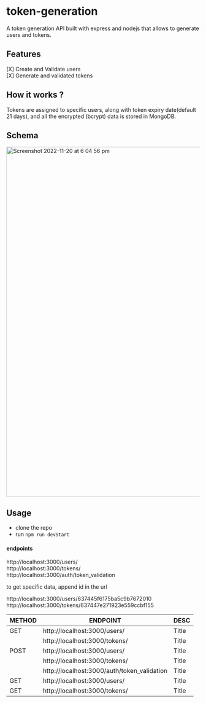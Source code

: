 # token-generation

A token generation API built with express and nodejs that allows to generate users and
tokens.

## Features

[X] Create and Validate users  
[X] Generate and validated tokens

## How it works ?

Tokens are assigned to specific users, along with token expiry date(default 21 days), and all the encrypted (bcrypt) data is stored in MongoDB.

## Schema

<img width="911" alt="Screenshot 2022-11-20 at 6 04 56 pm" src="https://user-images.githubusercontent.com/42713799/202890163-745479b9-b237-4eb7-acdd-cf88d6196efe.png">

## Usage

- clone the repo
- run `npm run devStart`

#### endpoints

http://localhost:3000/users/  
http://localhost:3000/tokens/  
http://localhost:3000/auth/token_validation

to get specific data, append id in the url

http://localhost:3000/users/637445f6175ba5c9b7672010  
http://localhost:3000/tokens/637447e271923e559ccbf155

| METHOD | ENDPOINT                                    | DESC  |
| ------ | ------------------------------------------- | ----- |
| GET    | http://localhost:3000/users/                | Title |
|        | http://localhost:3000/tokens/               | Title |
| POST   | http://localhost:3000/users/                | Title |
|        | http://localhost:3000/tokens/               | Title |
|        | http://localhost:3000/auth/token_validation | Title |
| GET    | http://localhost:3000/users/                | Title |
| GET    | http://localhost:3000/tokens/               | Title |
